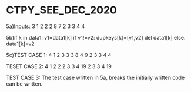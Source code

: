 # CTPY_SEE_DEC_2020
5a)Inputs: 3
           1 2
           2 2
           8 7
           2
           3 3
           4 4
           
5b)if k in data1:
     v1=data1[k]
     if v1!=v2:
      dupkeys[k]=[v1,v2]
      del data1[k]
     else:
      data1[k]=v2
      
5c)TEST CASE 1:
  4
  1 2
  3 3 
  3 8
  4 9
  2 
  3 3
  4 4
   
   TESET CASE 2:
   4
   1 2
   2 2 
   3 3
   4 19
   2
   3 3
   4 19
   
   TEST CASE 3:
   The test case written in 5a, breaks the initially written code can be written.
   
